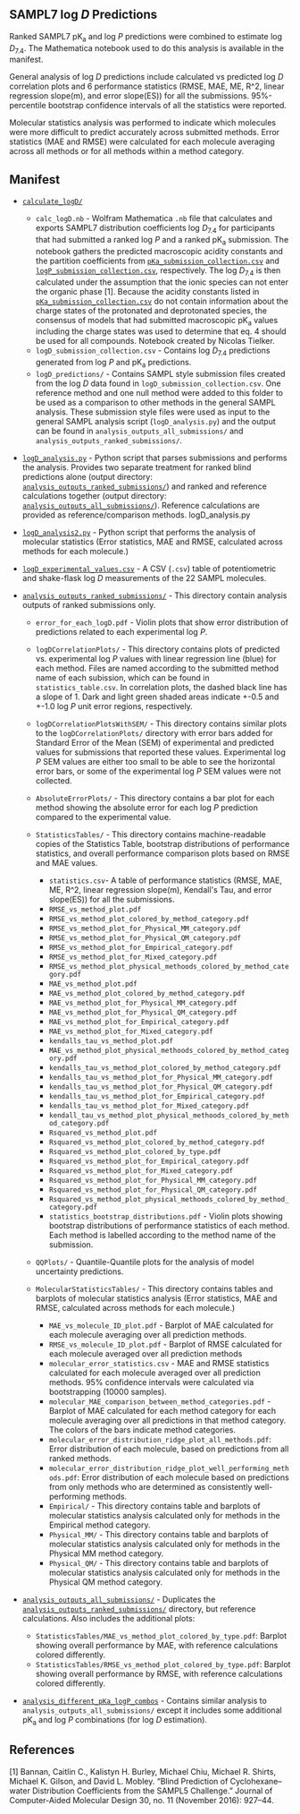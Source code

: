 ## SAMPL7 log *D* Predictions

Ranked SAMPL7 pK<sub>a</sub> and log *P* predictions were combined to estimate log *D*<sub>7.4</sub>. The Mathematica notebook used to do this analysis is available in the manifest.

General analysis of log *D* predictions include calculated vs predicted log *D* correlation plots and 6 performance statistics (RMSE, MAE, ME, R^2, linear regression slope(m), and error slope(ES)) for all the submissions.
95%-percentile bootstrap confidence intervals of all the statistics were reported.

Molecular statistics analysis was performed to indicate which molecules were more difficult to predict accurately across submitted methods. Error statistics (MAE and RMSE) were calculated for each molecule averaging across all methods or for all methods within a method category.

## Manifest
- [`calculate_logD/`](./calculate_logD/)
  - `calc_logD.nb` - Wolfram Mathematica `.nb` file that calculates and exports SAMPL7 distribution coefficients log *D*<sub>7.4</sub> for participants that had submitted a ranked log *P* and a ranked pK<sub>a</sub> submission. The notebook gathers the predicted macroscopic acidity constants and the partition coefficients from [`pKa_submission_collection.csv`](../pKa/analysis/macrostate_analysis/analysis_outputs_ranked_submissions/pKa_submission_collection.csv) and [`logP_submission_collection.csv`](../logP/analysis/analysis_outputs_ranked_submissions/logP_submission_collection.csv), respectively. The log *D*<sub>7.4</sub> is then calculated under the assumption that the ionic species can not enter the organic phase [1]. Because the acidity constants listed in [`pKa_submission_collection.csv`](../pKa/analysis/macrostate_analysis/analysis_outputs_ranked_submissions/pKa_submission_collection.csv) do not contain information about the charge states of the protonated and deprotonated species, the consensus of models that had submitted macroscopic pK<sub>a</sub> values including the charge states was used to determine that eq. 4 should be used for all compounds. Notebook created by Nicolas Tielker.
  - `logD_submission_collection.csv` - Contains log *D*<sub>7.4</sub> predictions generated from log *P* and pK<sub>a</sub> predictions.
  - `logD_predictions/` - Contains SAMPL style submission files created from the log *D* data found in `logD_submission_collection.csv`. One reference method and one null method were added to this folder to be used as a comparison to other methods in the general SAMPL analysis. These submission style files were used as input to the general SAMPL analysis script (`logD_analysis.py`) and the output can be found in `analysis_outputs_all_submissions/` and `analysis_outputs_ranked_submissions/`.
- [`logD_analysis.py`](logD_analysis.py) - Python script that parses submissions and performs the analysis. Provides two separate treatment for ranked blind predictions alone (output directory: [`analysis_outputs_ranked_submissions/`](analysis_outputs_ranked_submissions/)) and ranked and reference calculations together (output directory: [`analysis_outputs_all_submissions/`](analysis_outputs_all_submissions/)). Reference calculations are provided as reference/comparison methods.  logD_analysis.py
- [`logD_analysis2.py`](logD_analysis2.py) - Python script that performs the analysis of molecular statistics (Error statistics, MAE and RMSE, calculated across methods for each molecule.)
- [`logD_experimental_values.csv`](logD_experimental_values.csv) -  A CSV (`.csv`) table of potentiometric and shake-flask log *D* measurements of the 22 SAMPL molecules.
- [`analysis_outputs_ranked_submissions/`](analysis_outputs_ranked_submissions/) - This directory contain analysis outputs of ranked submissions only.
    - `error_for_each_logD.pdf` - Violin plots that show error distribution of predictions related to each experimental log *P*.
    - `logDCorrelationPlots/` - This directory contains plots of predicted vs. experimental log *P* values with linear regression line (blue) for each method. Files are named according to the submitted method name of each subission, which can be found in `statistics_table.csv`. In correlation plots, the dashed black line has a slope of 1. Dark and light green shaded areas indicate +-0.5 and +-1.0 log *P* unit error regions, respectively.
    - `logDCorrelationPlotsWithSEM/` - This directory contains similar plots to the `logDCorrelationPlots/` directory with error bars added for Standard Error of the Mean (SEM) of experimental and predicted values for submissions that reported these values. Experimental log *P* SEM values are either too small to be able to see the horizontal error bars, or some of the experimental log *P* SEM values were not collected.
    - `AbsoluteErrorPlots/` - This directory contains a bar plot for each method showing the absolute error for each log *P* prediction compared to the experimental value.
    - `StatisticsTables/` - This directory contains machine-readable copies of the Statistics Table, bootstrap distributions of performance statistics, and overall performance comparison plots based on RMSE and MAE values.
        - `statistics.csv`- A table of performance statistics (RMSE, MAE, ME, R^2, linear regression slope(m), Kendall's Tau, and error slope(ES)) for all the submissions.
        - `RMSE_vs_method_plot.pdf`
        - `RMSE_vs_method_plot_colored_by_method_category.pdf`
        - `RMSE_vs_method_plot_for_Physical_MM_category.pdf`
        - `RMSE_vs_method_plot_for_Physical_QM_category.pdf`
        - `RMSE_vs_method_plot_for_Empirical_category.pdf`
        - `RMSE_vs_method_plot_for_Mixed_category.pdf`
        - `RMSE_vs_method_plot_physical_methoods_colored_by_method_category.pdf`
        - `MAE_vs_method_plot.pdf`
        - `MAE_vs_method_plot_colored_by_method_category.pdf`
        - `MAE_vs_method_plot_for_Physical_MM_category.pdf`
        - `MAE_vs_method_plot_for_Physical_QM_category.pdf`
        - `MAE_vs_method_plot_for_Empirical_category.pdf`
        - `MAE_vs_method_plot_for_Mixed_category.pdf`
        - `kendalls_tau_vs_method_plot.pdf`
        - `MAE_vs_method_plot_physical_methoods_colored_by_method_category.pdf`
        - `kendalls_tau_vs_method_plot_colored_by_method_category.pdf`
        - `kendalls_tau_vs_method_plot_for_Physical_MM_category.pdf`
        - `kendalls_tau_vs_method_plot_for_Physical_QM_category.pdf`
        - `kendalls_tau_vs_method_plot_for_Empirical_category.pdf`
        - `kendalls_tau_vs_method_plot_for_Mixed_category.pdf`
        - `kendall_tau_vs_method_plot_physical_methoods_colored_by_method_category.pdf`
        - `Rsquared_vs_method_plot.pdf`                            
        - `Rsquared_vs_method_plot_colored_by_method_category.pdf`                 
        - `Rsquared_vs_method_plot_colored_by_type.pdf`
        - `Rsquared_vs_method_plot_for_Empirical_category.pdf`
        - `Rsquared_vs_method_plot_for_Mixed_category.pdf`
        - `Rsquared_vs_method_plot_for_Physical_MM_category.pdf`
        - `Rsquared_vs_method_plot_for_Physical_QM_category.pdf`
        - `Rsquared_vs_method_plot_physical_methoods_colored_by_method_category.pdf`
        - `statistics_bootstrap_distributions.pdf` - Violin plots showing bootstrap distributions of performance statistics of each method. Each method is labelled according to the method name of the submission.

    - `QQPlots/` - Quantile-Quantile plots for the analysis of model uncertainty predictions.
    - `MolecularStatisticsTables/` - This directory contains tables and barplots of molecular statistics analysis (Error statistics, MAE and RMSE, calculated across methods for each molecule.)
        - `MAE_vs_molecule_ID_plot.pdf` - Barplot of MAE calculated for each molecule averaging over all prediction methods.
        - `RMSE_vs_molecule_ID_plot.pdf` - Barplot of RMSE calculated for each molecule averaged over all prediction methods
        - `molecular_error_statistics.csv` - MAE and RMSE statistics calculated for each molecule averaged over all prediction methods. 95% confidence intervals were calculated via bootstrapping (10000 samples).
        - `molecular_MAE_comparison_between_method_categories.pdf` - Barplot of MAE calculated for each method category for each molecule averaging over all predictions in that method category. The colors of the bars indicate method categories.
        - `molecular_error_distribution_ridge_plot_all_methods.pdf`: Error distribution of each molecule, based on predictions from all ranked methods.
        - `molecular_error_distribution_ridge_plot_well_performing_methods.pdf`: Error distribution of each molecule based on predictions from only methods who are determined as consistently well-performing methods.
        - `Empirical/` - This directory contains table and barplots of molecular statistics analysis calculated only for methods in the Empirical method category.
        - `Physical_MM/` - This directory contains table and barplots of molecular statistics analysis calculated only for methods in the Physical MM method category.
        - `Physical_QM/` - This directory contains table and barplots of molecular statistics analysis calculated only for methods in the Physical QM method category.

- [`analysis_outputs_all_submissions/`](analysis_outputs_all_submissions/) - Duplicates the [`analysis_outputs_ranked_submissions/`](analysis_outputs_ranked_submissions/) directory, but reference calculations. Also includes the additional plots:
    - `StatisticsTables/MAE_vs_method_plot_colored_by_type.pdf`: Barplot showing overall performance by MAE, with reference calculations colored differently.
    - `StatisticsTables/RMSE_vs_method_plot_colored_by_type.pdf`: Barplot showing overall performance by RMSE, with reference calculations colored differently.
- [`analysis_different_pKa_logP_combos`](analysis_different_pKa_logP_combos) - Contains similar analysis to `analysis_outputs_all_submissions/` except it includes some additional pK<sub>a</sub> and log *P* combinations (for log *D*  estimation).

## References
[1] Bannan, Caitlin C., Kalistyn H. Burley, Michael Chiu, Michael R. Shirts, Michael K. Gilson, and David L. Mobley. “Blind Prediction of Cyclohexane–water Distribution Coefficients from the SAMPL5 Challenge.” Journal of Computer-Aided Molecular Design 30, no. 11 (November 2016): 927–44.
